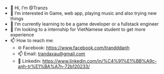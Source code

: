 - 👋 Hi, I’m @Tranzs
- 👀 I’m interested in Game, web app, playing music and also
    trying new things
- 🌱 I’m currently learning to be a game developer or a fullstack engineer
- 💞️ I’m looking to a internship for VietNamese student to get more experience
- 📫 How to reach me:
  + :globe_with_meridians: Facebook: https://www.facebook.com/trandddanh
  + 📫 Email: trandaxau@gmail.com
  + :link: Linkedin: https://www.linkedin.com/in/%C4%91%E1%BB%A9c-anh-tr%E1%BA%A7n-72b120233/


